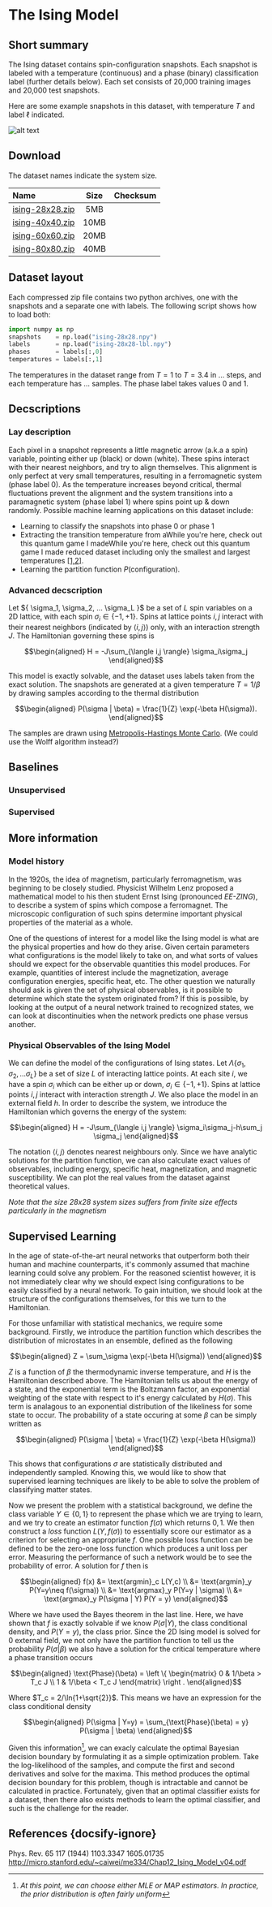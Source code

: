 # The Ising Model

## Short summary
The Ising dataset contains spin-configuration snapshots. Each snapshot is labeled with a temperature (continuous) and a phase (binary) classification label (further details below). Each set consists of 20,000 training images and 20,000 test snapshots.

Here are some example snapshots in this dataset, with temperature $T$ and label $\ell$ indicated.

![alt text](imgs/IsingExamples.png "Example snapshots of 10x10 Ising data")

## Download
The dataset names indicate the system size.

| Name  	|  Size 	|  Checksum  	|
| :--- | :---: |--- |
| [ising-28x28.zip]() | 5MB  	|   	|
| [ising-40x40.zip]()  | 10MB  	|   	|
| [ising-60x60.zip]()  | 20MB  	|   	|
| [ising-80x80.zip]()  | 40MB  	|   	||


## Dataset layout
Each compressed zip file contains two python archives, one with the snapshots and a separate one with labels. The following script shows how to load both:
```python
import numpy as np
snapshots    = np.load("ising-28x28.npy")
labels       = np.load("ising-28x28-lbl.npy")
phases       = labels[:,0]
temperatures = labels[:,1]
```
The temperatures in the dataset range from $T=1$ to $T=3.4$ in $\ldots$ steps, and each temperature has $\ldots$ samples. The phase label takes values $0$ and $1$.



## Decscriptions
### Lay description
Each pixel in a snapshot represents a little magnetic arrow (a.k.a a spin) variable, pointing either up (black) or down (white). These spins interact with their nearest neighbors, and try to align themselves. This alignment is only perfect at very small temperatures, resulting in a ferromagnetic system (phase label 0). As the temperature increases beyond critical, thermal fluctuations prevent the alignment and the system transitions into a paramagnetic system (phase label 1) where spins point up & down randomly. Possible machine learning applications on this dataset include:
* Learning to classify the snapshots into phase 0 or phase 1
* Extracting the transition temperature from aWhile you're here, check out this quantum game I madeWhile you're here, check out this quantum game I made reduced dataset including only the smallest and largest temperatures [[1,2]](#References).
* Learning the partition function $P(\textrm{configuration})$.

### Advanced decscription
Let ${ \sigma_1, \sigma_2, ... \sigma_L \}$ be a set of $L$ spin variables on a 2D lattice, with each spin $\sigma_i \in \{ -1, +1 \}$. Spins at lattice points $i,j$ interact with their nearest neighbors (indicated by $\langle i,j \rangle$) only, with an interaction strength $J$. The Hamiltonian governing these spins is

$$\begin{aligned}
  H = -J\sum_{\langle i,j \rangle} \sigma_i\sigma_j
\end{aligned}$$

This model is exactly solvable, and the dataset uses labels taken from the exact solution. The snapshots are generated at a given temperature $T = 1/\beta$ by drawing samples according to the thermal distribution

$$\begin{aligned}
  P(\sigma | \beta) = \frac{1}{Z} \exp(-\beta H(\sigma)).
\end{aligned}$$

The samples are drawn using [Metropolis-Hastings Monte Carlo](). (We could use the Wolff algorithm instead?)



## Baselines
### Unsupervised

### Supervised




## More information
### Model history
In the 1920s, the idea of magnetism, particularly ferromagnetism, was beginning to be closely studied. Physicist Wilhelm Lenz proposed a mathematical model to his then student Ernst Ising (pronounced *EE-ZING*), to describe a system of spins which compose a ferromagnet. The microscopic configuration of such spins determine important physical properties of the material as a whole.

One of the questions of interest for a model like the Ising model is what are the physical properties and how do they arise. Given certain parameters what configurations is the model likely to take on, and what sorts of values should we expect for the observable quantities this model produces. For example, quantities of interest include the magnetization, average configuration energies, specific heat, etc. The other question we naturally should ask is given the set of physical observables, is it possible to determine which state the system originated from? If this is possible, by looking at the output of a neural network trained to recognized states, we can look at discontinuities when the network predicts one phase versus another.

### Physical Observables of the Ising Model

We can define the model of the configurations of Ising states. Let $\Lambda \{ \sigma_1, \sigma_2, ... \sigma_L \}$ be a set of size $L$ of interacting lattice points. At each site $i$, we have a spin $\sigma_i$ which can be either up or down, $\sigma_i \in \{ -1, +1 \}$. Spins at lattice points $i,j$ interact with interaction strength $J$. We also place the model in an external field $h$. In order to describe the system, we introduce the Hamiltonian which governs the energy of the system:

$$\begin{aligned}
  H = -J\sum_{\langle i,j \rangle} \sigma_i\sigma_j-h\sum_j \sigma_j
\end{aligned}$$

The notation $\langle i,j \rangle$ denotes nearest neighbours only. Since we have analytic solutions for the partition function, we can also calculate exact values of observables, including energy, specific heat, magnetization, and magnetic susceptibility. We can plot the real values from the dataset against theoretical values.

*Note that the size 28x28 system sizes suffers from finite size effects particularly in the magnetism*



## Supervised Learning

In the age of state-of-the-art neural networks that outperform both their human and machine counterparts, it's commonly assumed that machine learning could solve any problem. For the reasoned scientist however, it is not immediately clear why we should expect Ising configurations to be easily classified by a neural network. To gain intuition, we should look at the structure of the configurations themselves, for this we turn to the Hamiltonian.

For those unfamiliar with statistical mechanics, we require some background. Firstly, we introduce the partition function which describes the distribution of microstates in an ensemble, defined as the following

$$\begin{aligned}
  Z = \sum_\sigma \exp(-\beta H(\sigma))
\end{aligned}$$

$Z$ is a function of $\beta$ the thermodynamic inverse temperature, and $H$ is the Hamiltonian described above. The Hamiltonian tells us about the energy of a state, and the exponential term is the Boltzmann factor, an exponential weighting of the state with respect to it's energy calculated by $H(\sigma)$. This term is analagous to an exponential distribution of the likeliness for some state to occur. The probability of a state occuring at some $\beta$ can be simply written as

$$\begin{aligned}
  P(\sigma | \beta) = \frac{1}{Z} \exp(-\beta H(\sigma))
\end{aligned}$$

This shows that configurations $\sigma$ are statistically distributed and independently sampled. Knowing this, we would like to show that supervised learning techniques are likely to be able to solve the problem of classifying matter states.

Now we present the problem with a statistical background, we define the class variable $Y \in \{ 0, 1 \}$ to represent the phase which we are trying to learn, and we try to create an estimator function $f(\sigma)$ which returns $0,1$. We then construct a *loss* function $L(Y,f(\sigma))$ to essentially score our estimator as a criterion for selecting an appropriate $f$. One possible loss function can be defined to be the zero-one loss function which produces a unit loss per error. Measuring the performance of such a network would be to see the probability of error. A solution for $f$ then is

$$\begin{aligned}
  f(x) &= \text{argmin}_c L(Y,c) \\
  &= \text{argmin}_y P(Y=y\neq f(\sigma)) \\
  &= \text{argmax}_y P(Y=y | \sigma) \\
  &= \text{argmax}_y P(\sigma | Y) P(Y = y)
\end{aligned}$$

Where we have used the Bayes theorem in the last line. Here, we have shown that $f$ is exactly solvable if we know $P(\sigma | Y)$, the class conditional density, and $P(Y=y)$, the class prior. Since the 2D Ising model is solved for 0 external field, we not only have the partition function to tell us the probability $P(\sigma | \beta)$ we also have a solution for the critical temperature where a phase transition occurs

$$\begin{aligned}
\text{Phase}(\beta) = \left \{
  \begin{matrix}
    0 & 1/\beta > T_c J \\
    1 & 1/\beta < T_c J
  \end{matrix}
\right .
\end{aligned}$$

Where $T_c = 2/\ln{1+\sqrt{2}}$. This means we have an expression for the class conditional density

$$\begin{aligned}
  P(\sigma | Y=y) = \sum_{\text{Phase}(\beta) = y} P(\sigma | \beta)
\end{aligned}$$

Given this information[^1], we can exacly calculate the optimal Bayesian decision boundary by formulating it as a simple optimization problem. Take the log-likelihood of the samples, and compute the first and second derivatives and solve for the maxima. This method  produces the optimal decision boundary for this problem, though is intractable and cannot be calculated in practice. Fortunately, given that an optimal classifier exists for a dataset, then there also exists methods to learn the optimal classifier, and such is the challenge for the reader.

[^1]: *At this point, we can choose either MLE or MAP estimators. In practice, the prior distribution is often fairly uniform*

## References {docsify-ignore}


Phys. Rev. 65 117 (1944)
1103.3347
1605.01735
http://micro.stanford.edu/~caiwei/me334/Chap12_Ising_Model_v04.pdf
